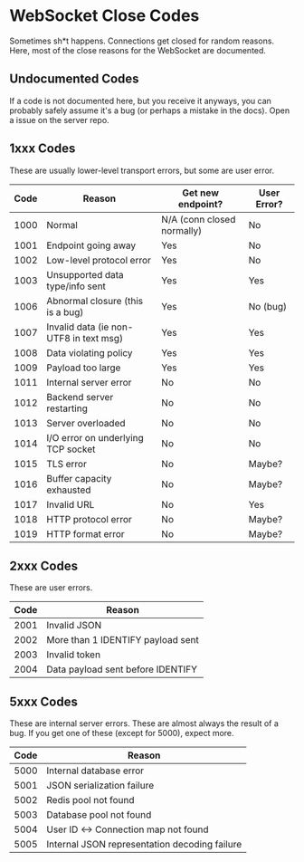 # WebSocket Close Codes

Sometimes sh\*t happens. Connections get closed for random reasons. Here, most of the close reasons for the WebSocket are documented.

## Undocumented Codes

If a code is not documented here, but you receive it anyways, you can probably safely assume it's a bug (or perhaps a mistake in the docs).
Open a issue on the server repo.

## 1xxx Codes
These are usually lower-level transport errors, but some are user error.

| Code | Reason                                 | Get new endpoint?          | User Error? |
|------|----------------------------------------|----------------------------|-------------|
| 1000 | Normal                                 | N/A (conn closed normally) | No          |
| 1001 | Endpoint going away                    | Yes                        | No          |
| 1002 | Low-level protocol error               | Yes                        | No          |
| 1003 | Unsupported data type/info sent        | Yes                        | Yes         |
| 1006 | Abnormal closure (this is a bug)       | Yes                        | No (bug)    |
| 1007 | Invalid data (ie non-UTF8 in text msg) | Yes                        | Yes         |
| 1008 | Data violating policy                  | Yes                        | Yes         |
| 1009 | Payload too large                      | Yes                        | Yes         |
| 1011 | Internal server error                  | No                         | No          |
| 1012 | Backend server restarting              | No                         | No          |
| 1013 | Server overloaded                      | No                         | No          |
| 1014 | I/O error on underlying TCP socket     | No                         | No          |
| 1015 | TLS error                              | No                         | Maybe?      |
| 1016 | Buffer capacity exhausted              | No                         | Maybe?      |
| 1017 | Invalid URL                            | No                         | Yes         |
| 1018 | HTTP protocol error                    | No                         | Maybe?      |
| 1019 | HTTP format error                      | No                         | Maybe?      |

## 2xxx Codes
These are user errors.

| Code | Reason |
| ---- | ------ |
| 2001 | Invalid JSON |
| 2002 | More than 1 IDENTIFY payload sent |
| 2003 | Invalid token |
| 2004 | Data payload sent before IDENTIFY |

## 5xxx Codes
These are internal server errors. These are almost always the result of a bug. If you get one of these (except for 5000), expect more.

| Code | Reason |
| ---- | ------ |
| 5000 | Internal database error |
| 5001 | JSON serialization failure |
| 5002 | Redis pool not found |
| 5003 | Database pool not found |
| 5004 | User ID <-> Connection map not found |
| 5005 | Internal JSON representation decoding failure |

